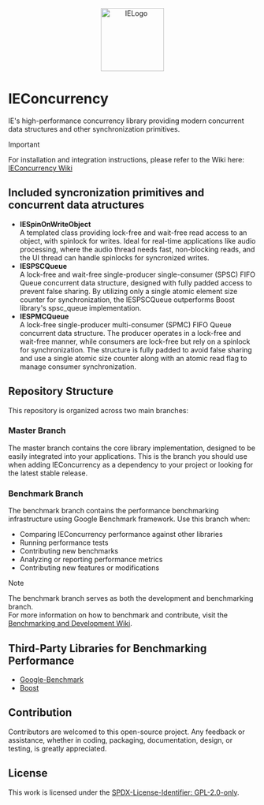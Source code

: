 <div align="center">
  <picture>
    <source media="(prefers-color-scheme: light)" srcset="https://github.com/Interactive-Echoes/IECore/raw/master/Resources/IE-Brand-Kit/IE-Logo-Alt-NoBg.png">
    <source media="(prefers-color-scheme: dark)" srcset="https://github.com/Interactive-Echoes/IECore/raw/master/Resources/IE-Brand-Kit/IE-Logo-NoBg.png">
  <img alt="IELogo" width="128">
  </picture>
</div>

# IEConcurrency
IE's high-performance concurrency library providing modern concurrent data structures and other synchronization primitives.

> [!IMPORTANT] 
> For installation and integration instructions, please refer to the Wiki here: [IEConcurrency Wiki](https://github.com/Interactive-Echoes/IEConcurrency/wiki)

## Included syncronization primitives and concurrent data atructures

- **IESpinOnWriteObject**  
A templated class providing lock-free and wait-free read access to an object, with spinlock for writes. Ideal for real-time applications like audio processing, where the audio thread needs fast, non-blocking reads, and the UI thread can handle spinlocks for syncronized writes.
- **IESPSCQueue**  
A lock-free and wait-free single-producer single-consumer (SPSC) FIFO Queue concurrent data structure, designed with fully padded access to prevent false sharing. By utilizing only a single atomic element size counter for synchronization, the IESPSCQueue outperforms Boost library's spsc_queue implementation.
- **IESPMCQueue**  
A lock-free single-producer multi-consumer (SPMC) FIFO Queue concurrent data structure. The producer operates in a lock-free and wait-free manner, while consumers are lock-free but rely on a spinlock for synchronization. The structure is fully padded to avoid false sharing and use a single atomic size counter along with an atomic read flag to manage consumer synchronization.

## Repository Structure
This repository is organized across two main branches:

### Master Branch
The master branch contains the core library implementation, designed to be easily integrated into your applications. This is the branch you should use when adding IEConcurrency as a dependency to your project or looking for the latest stable release.

### Benchmark Branch
The benchmark branch contains the performance benchmarking infrastructure using Google Benchmark framework. Use this branch when:
- Comparing IEConcurrency performance against other libraries
- Running performance tests
- Contributing new benchmarks
- Analyzing or reporting performance metrics
- Contributing new features or modifications
> [!NOTE]
> The benchmark branch serves as both the development and benchmarking branch.  
> For more information on how to benchmark and contribute, visit the [Benchmarking and Development Wiki](https://github.com/Interactive-Echoes/IEConcurrency/wiki/Benchmarking-and-Development).

## Third-Party Libraries for Benchmarking Performance
- [Google-Benchmark](https://github.com/google/benchmark)
- [Boost](https://github.com/boostorg/boost.git)

## Contribution
Contributors are welcomed to this open-source project. Any feedback or assistance, whether in coding, packaging, documentation, design, or testing, is greatly appreciated. 

## License
This work is licensed under the [SPDX-License-Identifier: GPL-2.0-only](./LICENSE).
